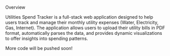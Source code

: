 Overview

Utilities Spend Tracker is a full-stack web application designed to help users track and manage their monthly utility expenses (Water, Electricity, Gas, Internet). The application allows users to upload their utility bills in PDF format, automatically parses the data, and provides dynamic visualizations to offer insights into spending patterns.



More code will be pushed soon!
